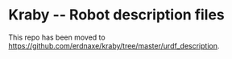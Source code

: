 # Kraby -- Robot description files

This repo has been moved to <https://github.com/erdnaxe/kraby/tree/master/urdf_description>.
